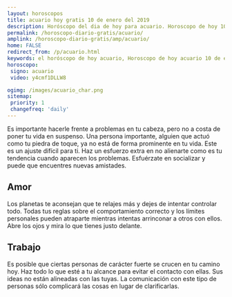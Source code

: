 ```yaml
---
layout: horoscopos
title: acuario hoy gratis 10 de enero del 2019 
description: Horóscopo del dia de hoy para acuario. Horoscopo de hoy 10 de enero del 2019. Las predicciones de amor, trabajo, vida personal gratis.
permalink: /horoscopo-diario-gratis/acuario/
amplink: /horoscopo-diario-gratis/amp/acuario/
home: FALSE
redirect_from: /p/acuario.html
keywords: el horóscopo de hoy acuario, Horoscopo de hoy acuario 10 de enero del 2019,horóscopo del día,horoscopo del dia de hoy,horoscopo de hoy,horoscopo de hoy acuario,acuario hoy,signos zodiacales,horóscopo de hoy,horoscopos de hoy,horoscopo acuario hoy,horoscopo de acuario de hoy,horóscopo de hoy acuario,horoscopos,acuario de hoy,los horoscopos de hoy,acuario de hoy,acuario 10 de enero del 2019,signos zodiacales 2019, el horoscopo de hoy
horoscopo:
 signo: acuario
 video: y4cmf1DLLW8

ogimg: /images/acuario_char.png
sitemap:
 priority: 1
 changefreq: 'daily'
---
```



Es importante hacerle frente a problemas en tu cabeza, pero no a costa de poner tu vida en suspenso. Una persona importante, alguien que actuó como tu piedra de toque, ya no está de forma prominente en tu vida. Este es un ajuste difícil para ti. Haz un esfuerzo extra en no alienarte como es tu tendencia cuando aparecen los problemas. Esfuérzate en socializar y puede que encuentres nuevas amistades.

## Amor

Los planetas te aconsejan que te relajes más y dejes de intentar controlar todo. Todas tus reglas sobre el comportamiento correcto y los límites personales pueden atraparte mientras intentas arrinconar a otros con ellos. Abre los ojos y mira lo que tienes justo delante.

## Trabajo

Es posible que ciertas personas de carácter fuerte se crucen en tu camino hoy. Haz todo lo que esté a tu alcance para evitar el contacto con ellas. Sus ideas no están alineadas con las tuyas. La comunicación con este tipo de personas sólo complicará las cosas en lugar de clarificarlas.